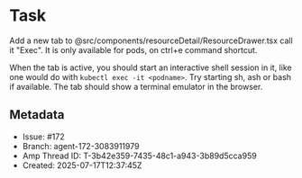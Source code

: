 # Task

Add a new tab to @src/components/resourceDetail/ResourceDrawer.tsx call it "Exec". It is only available for pods, on ctrl+e command shortcut.

When the tab is active, you should start an interactive shell session in it, like one would do with `kubectl exec -it <podname>`. Try starting sh, ash or bash if available. The tab should show a terminal emulator in the browser.

## Metadata

- Issue: #172
- Branch: agent-172-3083911979
- Amp Thread ID: T-3b42e359-7435-48c1-a943-3b89d5cca959
- Created: 2025-07-17T12:37:45Z
